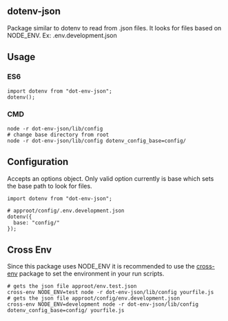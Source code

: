 ## dotenv-json
Package similar to dotenv to read from .json files.  It looks for files based on NODE_ENV.  Ex:  .env.development.json

## Usage

### ES6
```
import dotenv from "dot-env-json";
dotenv();
```

### CMD
```
node -r dot-env-json/lib/config
# change base directory from root
node -r dot-env-json/lib/config dotenv_config_base=config/
```

## Configuration
Accepts an options object.  Only valid option currently is base which sets the base path to look for files.
```
import dotenv from "dot-env-json";

# approot/config/.env.development.json
dotenv({
  base: "config/"
});
```

## Cross Env
Since this package uses NODE_ENV it is recommended to use the [cross-env](https://github.com/kentcdodds/cross-env) package to set the environment in your run scripts.
```
# gets the json file approot/env.test.json
cross-env NODE_ENV=test node -r dot-env-json/lib/config yourfile.js
# gets the json file approot/config/env.development.json
cross-env NODE_ENV=development node -r dot-env-json/lib/config dotenv_config_base=config/ yourfile.js
```
